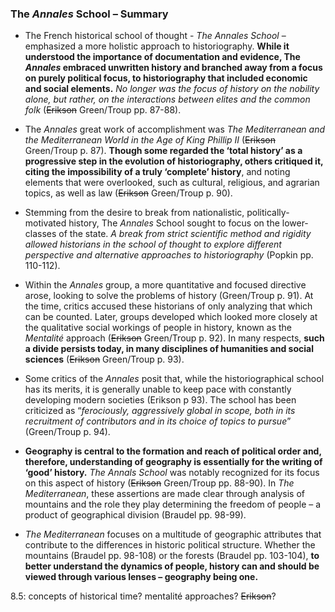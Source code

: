 ### The _Annales_ School – Summary

- The French historical school of thought - _The Annales School_ – emphasized a more holistic approach to historiography. **While it understood the importance of documentation and evidence, The _Annales_ embraced unwritten history and branched away from a focus on purely political focus, to historiography that included economic and social elements.** _No longer was the focus of history on the nobility alone, but rather, on the interactions between elites and the common folk_ (~~Erikson~~ Green/Troup pp. 87-88).

- The _Annales_ great work of accomplishment was _The Mediterranean and the Mediterranean World in the Age of King Phillip II_ (~~Erikson~~ Green/Troup p. 87). **Though some regarded the ‘total history’ as a progressive step in the evolution of historiography, others critiqued it, citing the impossibility of a truly ‘complete’ history**, and noting elements that were overlooked, such as cultural, religious, and agrarian topics, as well as law (~~Erikson~~ Green/Troup p. 90).

- Stemming from the desire to break from nationalistic, politically-motivated history, The _Annales_ School sought to focus on the lower-classes of the state. _A break from strict scientific method and rigidity allowed historians in the school of thought to explore different perspective and alternative approaches to historiography_ (Popkin pp. 110-112).

- Within the _Annales_ group, a more quantitative and focused directive arose, looking to solve the problems of history (Green/Troup p. 91). At the time, critics accused these historians of only analyzing that which can be counted. Later, groups developed which looked more closely at the qualitative social workings of people in history, known as the _Mentalité_ approach (~~Erikson~~ Green/Troup p. 92). In many respects, **such a divide persists today, in many disciplines of humanities and social sciences** (~~Erikson~~ Green/Troup p. 93).

- Some critics of the _Annales_ posit that, while the historiographical school has its merits, it is generally unable to keep pace with constantly developing modern societies (Erikson p 93). The school has been criticized as “_ferociously, aggressively global in scope, both in its recruitment of contributors and in its choice of topics to pursue_” (Green/Troup p. 94).

- **Geography is central to the formation and reach of political order and, therefore, understanding of geography is essentially for the writing of ‘good’ history.** _The Annals School_ was notably recognized for its focus on this aspect of history (~~Erikson~~ Green/Troup pp. 88-90). In _The Mediterranean_, these assertions are made clear through analysis of mountains and the role they play determining the freedom of people – a product of geographical division (Braudel pp. 98-99).

- _The Mediterranean_ focuses on a multitude of geographic attributes that contribute to the differences in historic political structure. Whether the mountains (Braudel pp. 98-108) or the forests (Braudel pp. 103-104), **to better understand the dynamics of people, history can and should be viewed through various lenses – geography being one.**

8.5: concepts of historical time? mentalité approaches? ~~Erikson~~?

